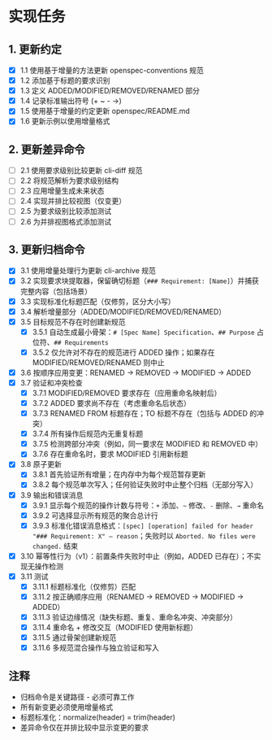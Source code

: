 # 实现任务

## 1. 更新约定
- [x] 1.1 使用基于增量的方法更新 openspec-conventions 规范
- [x] 1.2 添加基于标题的要求识别
- [x] 1.3 定义 ADDED/MODIFIED/REMOVED/RENAMED 部分
- [x] 1.4 记录标准输出符号 (+ ~ - →)
- [x] 1.5 使用基于增量的约定更新 openspec/README.md
- [x] 1.6 更新示例以使用增量格式

## 2. 更新差异命令
- [ ] 2.1 使用要求级别比较更新 cli-diff 规范
- [ ] 2.2 将规范解析为要求级别结构
- [ ] 2.3 应用增量生成未来状态
- [ ] 2.4 实现并排比较视图（仅变更）
- [ ] 2.5 为要求级别比较添加测试
- [ ] 2.6 为并排视图格式添加测试

## 3. 更新归档命令
- [x] 3.1 使用增量处理行为更新 cli-archive 规范
- [x] 3.2 实现要求块提取器，保留确切标题（`### Requirement: [Name]`）并捕获完整内容（包括场景）
- [x] 3.3 实现标准化标题匹配（仅修剪，区分大小写）
- [x] 3.4 解析增量部分（ADDED/MODIFIED/REMOVED/RENAMED）
- [x] 3.5 目标规范不存在时创建新规范
  - [x] 3.5.1 自动生成最小骨架：`# [Spec Name] Specification`、`## Purpose` 占位符、`## Requirements`
  - [x] 3.5.2 仅允许对不存在的规范进行 ADDED 操作；如果存在 MODIFIED/REMOVED/RENAMED 则中止
- [x] 3.6 按顺序应用变更：RENAMED → REMOVED → MODIFIED → ADDED
- [x] 3.7 验证和冲突检查
  - [x] 3.7.1 MODIFIED/REMOVED 要求存在（应用重命名映射后）
  - [x] 3.7.2 ADDED 要求尚不存在（考虑重命名后状态）
  - [x] 3.7.3 RENAMED FROM 标题存在；TO 标题不存在（包括与 ADDED 的冲突）
  - [x] 3.7.4 所有操作后规范内无重复标题
  - [x] 3.7.5 检测跨部分冲突（例如，同一要求在 MODIFIED 和 REMOVED 中）
  - [x] 3.7.6 存在重命名时，要求 MODIFIED 引用新标题
- [x] 3.8 原子更新
  - [x] 3.8.1 首先验证所有增量；在内存中为每个规范暂存更新
  - [x] 3.8.2 每个规范单次写入；任何验证失败时中止整个归档（无部分写入）
- [x] 3.9 输出和错误消息
  - [x] 3.9.1 显示每个规范的操作计数与符号：`+` 添加、`~` 修改、`-` 删除、`→` 重命名
  - [x] 3.9.2 可选择显示所有规范的聚合总计行
  - [x] 3.9.3 标准化错误消息格式：`[spec] [operation] failed for header "### Requirement: X" — reason`；失败时以 `Aborted. No files were changed.` 结束
- [x] 3.10 幂等性行为（v1）：前置条件失败时中止（例如，ADDED 已存在）；不实现无操作检测
- [x] 3.11 测试
  - [x] 3.11.1 标题标准化（仅修剪）匹配
  - [x] 3.11.2 按正确顺序应用（RENAMED → REMOVED → MODIFIED → ADDED）
  - [x] 3.11.3 验证边缘情况（缺失标题、重复、重命名冲突、冲突部分）
  - [x] 3.11.4 重命名 + 修改交互（MODIFIED 使用新标题）
  - [x] 3.11.5 通过骨架创建新规范
  - [x] 3.11.6 多规范混合操作与独立验证和写入

## 注释
- 归档命令是关键路径 - 必须可靠工作
- 所有新变更必须使用增量格式
- 标题标准化：normalize(header) = trim(header)
- 差异命令仅在并排比较中显示变更的要求